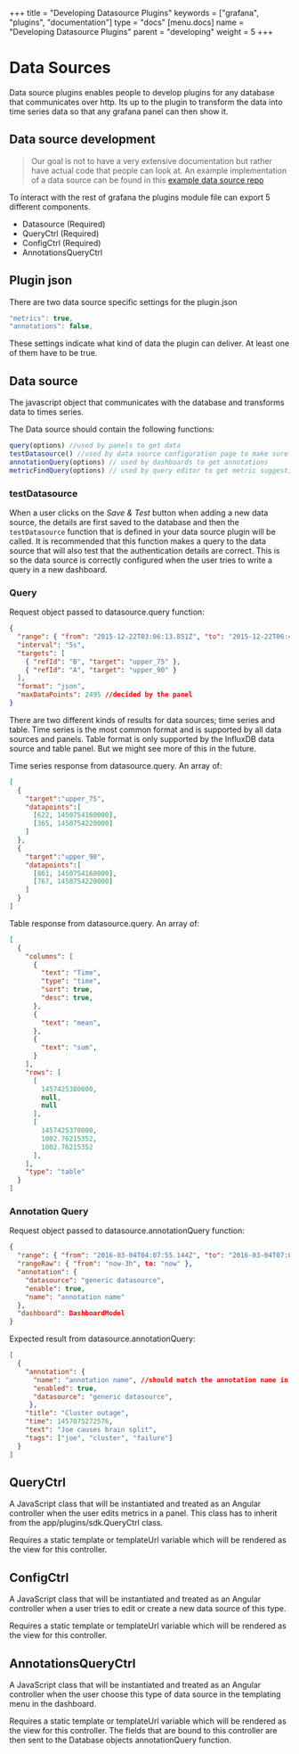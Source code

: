 +++
title = "Developing Datasource Plugins"
keywords = ["grafana", "plugins", "documentation"]
type = "docs"
[menu.docs]
name = "Developing Datasource Plugins"
parent = "developing"
weight = 5
+++

# Data Sources

Data source plugins enables people to develop plugins for any database that
communicates over http. Its up to the plugin to transform the data into
time series data so that any grafana panel can then show it.

## Data source development

> Our goal is not to have a very extensive documentation but rather have actual
> code that people can look at. An example implementation of a data source can be
> found in this [example data source repo](https://github.com/grafana/simple-json-datasource)

To interact with the rest of grafana the plugins module file can export 5 different components.

- Datasource (Required)
- QueryCtrl (Required)
- ConfigCtrl (Required)
- AnnotationsQueryCtrl

## Plugin json

There are two data source specific settings for the plugin.json

```javascript
"metrics": true,
"annotations": false,
```

These settings indicate what kind of data the plugin can deliver. At least one of them have to be true.

## Data source

The javascript object that communicates with the database and transforms data to times series.

The Data source should contain the following functions:

```javascript
query(options) //used by panels to get data
testDatasource() //used by data source configuration page to make sure the connection is working
annotationQuery(options) // used by dashboards to get annotations
metricFindQuery(options) // used by query editor to get metric suggestions.
```

### testDatasource

When a user clicks on the *Save & Test* button when adding a new data source, the details are first saved to the database and then the `testDatasource` function that is defined in your data source plugin will be called. It is recommended that this function makes a query to the data source that will also test that the authentication details are correct. This is so the data source is correctly configured when the user tries to write a query in a new dashboard.

### Query

Request object passed to datasource.query function:

```json
{
  "range": { "from": "2015-12-22T03:06:13.851Z", "to": "2015-12-22T06:48:24.137Z" },
  "interval": "5s",
  "targets": [
    { "refId": "B", "target": "upper_75" },
    { "refId": "A", "target": "upper_90" }
  ],
  "format": "json",
  "maxDataPoints": 2495 //decided by the panel
}
```

There are two different kinds of results for data sources;
time series and table. Time series is the most common format and is supported by all data sources and panels. Table format is only supported by the InfluxDB data source and table panel. But we might see more of this in the future.

Time series response from datasource.query.
An array of:

```json
[
  {
    "target":"upper_75",
    "datapoints":[
      [622, 1450754160000],
      [365, 1450754220000]
    ]
  },
  {
    "target":"upper_90",
    "datapoints":[
      [861, 1450754160000],
      [767, 1450754220000]
    ]
  }
]
```

Table response from datasource.query.
An array of:

```json
[
  {
    "columns": [
      {
        "text": "Time",
        "type": "time",
        "sort": true,
        "desc": true,
      },
      {
        "text": "mean",
      },
      {
        "text": "sum",
      }
    ],
    "rows": [
      [
        1457425380000,
        null,
        null
      ],
      [
        1457425370000,
        1002.76215352,
        1002.76215352
      ],
    ],
    "type": "table"
  }
]
```

### Annotation Query

Request object passed to datasource.annotationQuery function:

```json
{
  "range": { "from": "2016-03-04T04:07:55.144Z", "to": "2016-03-04T07:07:55.144Z" },
  "rangeRaw": { "from": "now-3h", to: "now" },
  "annotation": {
    "datasource": "generic datasource",
    "enable": true,
    "name": "annotation name"
  },
  "dashboard": DashboardModel
}
```

Expected result from datasource.annotationQuery:

```json
[
  {
    "annotation": {
      "name": "annotation name", //should match the annotation name in grafana
      "enabled": true,
      "datasource": "generic datasource",
     },
    "title": "Cluster outage",
    "time": 1457075272576,
    "text": "Joe causes brain split",
    "tags": ["joe", "cluster", "failure"]
  }
]
```


## QueryCtrl

A JavaScript class that will be instantiated and treated as an Angular controller when the user edits metrics in a panel. This class has to inherit from the app/plugins/sdk.QueryCtrl class.

Requires a static template or templateUrl variable which will be rendered as the view for this controller.

## ConfigCtrl

A JavaScript class that will be instantiated and treated as an Angular controller when a user tries to edit or create a new data source of this type.

Requires a static template or templateUrl variable which will be rendered as the view for this controller.

## AnnotationsQueryCtrl

A JavaScript class that will be instantiated and treated as an Angular controller when the user choose this type of data source in the templating menu in the dashboard.

Requires a static template or templateUrl variable which will be rendered as the view for this controller. The fields that are bound to this controller are then sent to the Database objects annotationQuery function.
